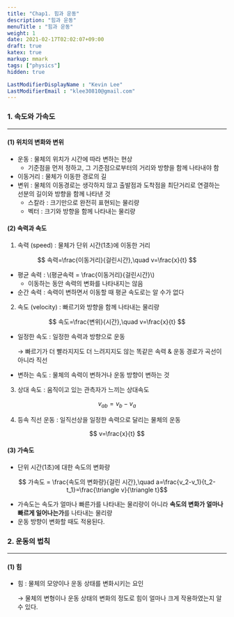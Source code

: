 ```yaml
---
title: "Chap1. 힘과 운동"
description: "힘과 운동"
menuTitle : "힘과 운동"
weight: 1
date: 2021-02-17T02:02:07+09:00
draft: true
katex: true
markup: mmark
tags: ["physics"]
hidden: true

LastModifierDisplayName : "Kevin Lee"
LastModifierEmail : "klee30810@gmail.com"
---
```


### 1. 속도와 가속도

---

#### (1) 위치의 변화와 변위

- 운동 : 물체의 위치가 시간에 따라 변하는 현상
  - 기준점을 먼저 정하고, 그 기준점으로부터의 거리와 방향을 함께 나타내야 함
- 이동거리 : 물체가 이동한 경로의 길
- 변위 : 물체의 이동경로는 생각하지 않고 출발점과 도착점을 최단거리로 연결하는 선분의 길이와 방향을 함께 나타낸 것
  - 스칼라 : 크기만으로 완전히 표현되는 물리량
  - 벡터 : 크기와 방향을 함께 나타내는 물리량



#### (2) 속력과 속도

1) 속력 (speed) : 물체가 단위 시간(1초)에 이동한 거리

$$ 속력=\frac{이동거리}{걸린시간},\quad v=\frac{x}{t} $$

- 평균 속력 : \\(평균속력 = \frac{이동거리}{걸린시간}\\)
  - 이동하는 동안 속력의 변화를 나타내지는 않음
- 순간 속력 : 속력이 변하면서 이동할 때 평균 속도로는 알 수가 없다

2) 속도 (velocity) : 빠르기와 방향을 함께 나타내는 물리량

$$ 속도=\frac{변위}{시간},\quad v=\frac{x}{t} $$

- 일정한 속도 : 일정한 속력과 방향으로 운동

  → 빠르기가 더 빨라지지도 더 느려지지도 않는 똑같은 속력 & 운동 경로가 곡선이 아니라 직선

- 변하는 속도 : 물체의 속력이 변하거나 운동 방향이 변하는 것

3) 상대 속도 : 움직이고 있는 관측자가 느끼는 상대속도

$$ v_{ab}=v_b-v_a $$

4) 등속 직선 운동 : 일직선상을 일정한 속력으로 달리는 물체의 운동

$$ v=\frac{x}{t} $$



#### (3) 가속도

- 단위 시간(1초)에 대한 속도의 변화량

$$ 가속도 = \frac{속도의 변화량}{걸린 시간},\quad a=\frac{v_2-v_1}{t_2-t_1}=\frac{\triangle v}{\triangle t}$$

- 가속도는 속도가 얼마나 빠른가를 나타내는 물리량이 아니라 **속도의 변화가 얼마나 빠르게 일어나는가**를 나타내는 물리량
- 운동 방향이 변화할 때도 적용된다.



### 2. 운동의 법칙

---

#### (1) 힘

- 힘 : 물체의 모양이나 운동 상태를 변화시키는 요인

  → 물체의 변형이나 운동 상태의 변화의 정도로 힘이 얼마나 크게 작용하였는지 알 수 있다.

